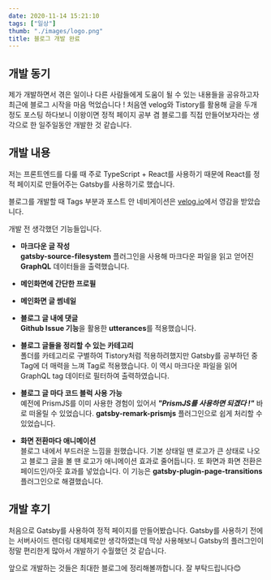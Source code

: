 ```yaml
---
date: 2020-11-14 15:21:10
tags: ["일상"]
thumb: "./images/logo.png"
title: 블로그 개발 완료
---
```

## 개발 동기

 제가 개발하면서 겪은 일이나 다른 사람들에게 도움이 될 수 있는 내용들을 공유하고자 최근에 블로그 시작을 마음 먹었습니다 !  처음엔 velog와 Tistory를 활용해 글을 두개 정도 포스팅 하다보니 이왕이면 정적 페이지 공부 겸 블로그를 직접 만들어보자라는 생각으로 한 일주일동안 개발한 것 같습니다.

## 개발 내용

 저는 프론트엔드를 다룰 때 주로 TypeScript + React를 사용하기 때문에 React를 정적 페이지로 만들어주는 Gatsby를 사용하기로 했습니다. 


블로그를 개발할 때 Tags 부분과 포스트 안 네비게이션은 [velog.io](https://velog.io)에서 영감을 받았습니다.

 개발 전 생각했던 기능들입니다.

- **마크다운 글 작성**  
**gatsby-source-filesystem** 플러그인을 사용해 마크다운 파일을 읽고 얻어진 **GraphQL** 데이터들을 출력했습니다.

- **메인화면에 간단한 프로필**
- **메인화면 글 썸네일**
- **블로그 글 내에 댓글**  
**Github Issue 기능**을 활용한 **utterances**를 적용했습니다.

- **블로그 글들을 정리할 수 있는 카테고리**  
폴더를 카테고리로 구별하여 Tistory처럼 적용하려했지만 Gatsby를 공부하던 중 Tag에 더 매력을 느껴 Tag로 적용했습니다. 이 역시 마크다운 파일을 읽어 GraphQL tag 데이터로 필터하여 출력하였습니다.

- **블로그 글 마다 코드 블럭 사용 가능**  
예전에 PrismJS를 이미 사용한 경험이 있어서 ***"PrismJS를 사용하면 되겠다 !"*** 바로 떠올릴 수 있었습니다.  **gatsby-remark-prismjs** 플러그인으로 쉽게 처리할 수 있었습니다.

- **화면 전환마다 애니메이션**  
블로그 내에서 부드러운 느낌을 원했습니다. 기본 상태일 땐 로고가 큰 상태로 나오고 블로그 글을 볼 땐 로고가 애니메이션 효과로 줄어듭니다. 또 화면과 화면 전환은 페이드인/아웃 효과를 넣었습니다. 이 기능은 **gatsby-plugin-page-transitions** 플러그인으로 해결했습니다.

## 개발 후기

 처음으로 Gatsby를 사용하여 정적 페이지를 만들어봤습니다. Gatsby를 사용하기 전에는 서버사이드 렌더링 대체제로만 생각하였는데 막상 사용해보니 Gatsby의 플러그인이 정말 편리한게 많아서 개발하기 수월했던 것 같습니다.

 앞으로 개발하는 것들은 최대한 블로그에 정리해볼까합니다. 잘 부탁드립니다😊